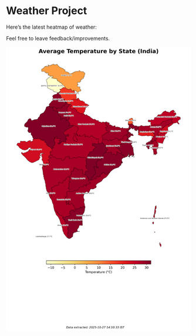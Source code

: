 # Weather Project

Here’s the latest heatmap of weather:

Feel free to leave feedback/improvements.

![India Heatmap](docs/assets/india_heatmap.png?v=FF3004)
